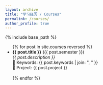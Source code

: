 ```yaml
---
layout: archive
title: "学习经历 / Courses"
permalink: /courses/
author_profile: true
---
```


{% include base_path %}

<ul>
  {% for post in site.courses reversed %}
    <li>
      <strong>{{ post.title }}</strong> ({{ post.semester }})<br>
      <em>{{ post.description }}</em><br>
      🔑 Keywords: {{ post.keywords | join: ", " }}<br>
      📘 Project: {{ post.project }}
    </li>
    <br>
  {% endfor %}
</ul>
